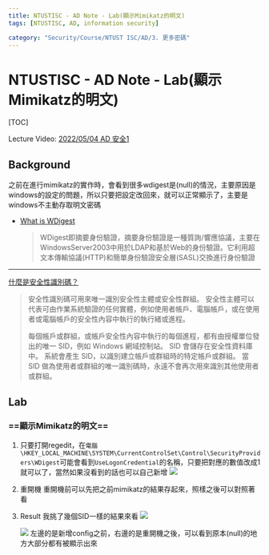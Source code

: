 ```yaml
---
title: NTUSTISC - AD Note - Lab(顯示Mimikatz的明文)
tags: [NTUSTISC, AD, information security]

category: "Security/Course/NTUST ISC/AD/3. 更多密碼"
---
```


# NTUSTISC - AD Note - Lab(顯示Mimikatz的明文)
<!-- more -->
[TOC]

Lecture Video: [2022/05/04 AD 安全1](https://youtu.be/Cv2gNQkDM8Q?si=l1na5hFGpAPk6Uux&t=4257)

## Background
之前在進行mimikatz的實作時，會看到很多wdigest是(null)的情況，主要原因是windows的設定的問題，所以只要把設定改回來，就可以正常顯示了，主要是windows不主動存取明文密碼
* [What is WDigest](https://www.sohu.com/a/569244434_121124375)
    > WDigest即摘要身份驗證，摘要身份驗證是一種質詢/響應協議，主要在WindowsServer2003中用於LDAP和基於Web的身份驗證。它利用超文本傳輸協議(HTTP)和簡單身份驗證安全層(SASL)交換進行身份驗證

---
[什麼是安全性識別碼？](https://learn.microsoft.com/zh-tw/windows-server/identity/ad-ds/manage/understand-security-identifiers)
> 安全性識別碼可用來唯一識別安全性主體或安全性群組。 安全性主體可以代表可由作業系統驗證的任何實體，例如使用者帳戶、電腦帳戶，或在使用者或電腦帳戶的安全性內容中執行的執行緒或進程。
>
> 每個帳戶或群組，或帳戶安全性內容中執行的每個進程，都有由授權單位發出的唯一 SID，例如 Windows 網域控制站。 SID 會儲存在安全性資料庫中。 系統會產生 SID，以識別建立帳戶或群組時的特定帳戶或群組。 當 SID 做為使用者或群組的唯一識別碼時，永遠不會再次用來識別其他使用者或群組。

## Lab

### ==顯示Mimikatz的明文==
1. 只要打開regedit，在`電腦\HKEY_LOCAL_MACHINE\SYSTEM\CurrentControlSet\Control\SecurityProviders\WDigest`可能會看到`UseLogonCredential`的名稱，只要把對應的數值改成1就可以了，當然如果沒看到的話也可以自己新增
![](https://hackmd.io/_uploads/BkQAC8ERn.png)
2. 重開機
重開機前可以先把之前mimikatz的結果存起來，照樣之後可以對照著看
3. Result
    我挑了幾個SID一樣的結果來看
    ![](https://hackmd.io/_uploads/HktIkvVA2.png)
    
    ![](https://hackmd.io/_uploads/B1uqyDE02.png)
    左邊的是新增config之前，右邊的是重開機之後，可以看到原本(null)的地方大部分都有被顯示出來
